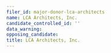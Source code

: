 ```yaml
---
filer_id: major-donor-lca-architects
name: LCA Architects, Inc.
candidate_controlled_id: ''
data_warning: 
opposing_candidate: 
title: LCA Architects, Inc.
---
```

